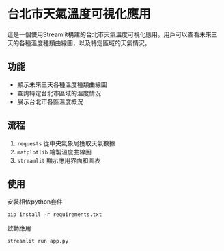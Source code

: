 # 台北市天氣溫度可視化應用

這是一個使用Streamlit構建的台北市天氣溫度可視化應用。用戶可以查看未來三天的各種溫度種類曲線圖，以及特定區域的天氣情況。

## 功能

- 顯示未來三天各種溫度種類曲線圖
- 查詢特定台北市區域的溫度情況
- 展示台北市各區溫度概況

## 流程

1.  `requests` 從中央氣象局獲取天氣數據
2.  `matplotlib` 繪製溫度曲線圖
3.  `streamlit` 顯示應用界面和圖表


## 使用
安裝相依python套件  
```
pip install -r requirements.txt
```
啟動應用
```
streamlit run app.py
``` 


